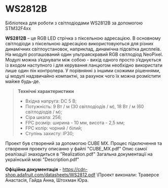 # WS2812B
Бібліотека для роботи з світлодіодами WS2812B за допомогою STM32F4xx

**WS2812B** – це RGB LED стрічка з піксельною адресацією. В основному світлодіоди з піксельною адресацією використовуються для різних динамічних світлоустановок, наприклад, динамічна підсвітка дисплеїв.
На модулі розташований один ультраяскравий RGB світлодіод NeoPixel. Модулі можна з’єднувати між собою - вихід одного просто з’єднується із входом наступного і для керування ланцюгом необхідно використати лише один пін контролера. У порівнянні з іншими схожими рішеннями, ці модулі надзвичайно компактні, за рахунок чого їх можна розмістити майже будь-де.

>**Технічні характеристики**
>* Вхідна напруга: DC 5 В;
>* Потужність: 9 Вт / м (30 світлодіодів / м), 18 Вт / м (60 світлодіодів / м);
>* Сіра шкала: 256;
>* FPC розмір: ширина - 10 мм, висота -  2,5 мм;
>* FPC колір: чорний / білий;
>* Ступінь захисту: IP30;

Проект був створений за допомогою CUBE MX. Процес підключення та створення проекту описанно у файлі "CUBE_MX.pdf" 
Опис самої реалізації знаходиться в "Realization.pdf"
Загальна документації на українській мові "Description.pdf"

**Офіційна документація** -  <https://cdn-shop.adafruit.com/datasheets/WS2812.pdf>
\Проект виконали: Траверсе Анастасія, Гайда Анна, Штохман Юра.
